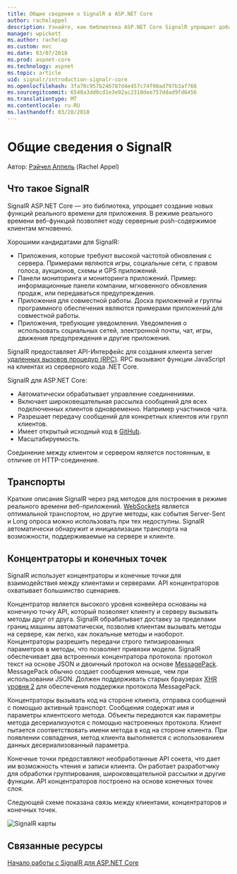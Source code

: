 ```yaml
---
title: Общие сведения о SignalR в ASP.NET Core
author: rachelappel
description: Узнайте, как библиотека ASP.NET Core SignalR упрощает добавление функциональности в реальном времени веб-приложения.
manager: wpickett
ms.author: rachelap
ms.custom: mvc
ms.date: 03/07/2018
ms.prod: aspnet-core
ms.technology: aspnet
ms.topic: article
uid: signalr/introduction-signalr-core
ms.openlocfilehash: 3fa70c957b246787d4e457c74f90ad797b3af766
ms.sourcegitcommit: 6548a3dd0cd1e3e92ac2310dee757ddad9fd6456
ms.translationtype: MT
ms.contentlocale: ru-RU
ms.lasthandoff: 03/20/2018
---
```

# <a name="introduction-to-signalr"></a>Общие сведения о SignalR

Автор: [Рэйчел Аппель](https://twitter.com/rachelappel) (Rachel Appel)

## <a name="what-is-signalr"></a>Что такое SignalR

SignalR ASP.NET Core — это библиотека, упрощает создание новых функций реального времени для приложения. В режиме реального времени веб-функций позволяет коду серверные push-содержимое клиентам мгновенно.

Хорошими кандидатами для SignalR:

* Приложения, которые требуют высокой частотой обновления с сервера. Примерами являются игры, социальные сети, с правом голоса, аукционов, схемы и GPS приложений.
* Панели мониторинга и мониторинга приложений. Пример: информационные панели компании, мгновенного обновления продаж, или передаваться предупреждения.
* Приложения для совместной работы. Доска приложений и группы программного обеспечения являются примерами приложений для совместной работы.
* Приложения, требующие уведомления. Уведомления о использовать социальных сетей, электронной почты, чат, игры, движения предупреждения и другие приложения.

SignalR предоставляет API-Интерфейс для создания клиента server [удаленных вызовов процедур (RPC)](https://wikipedia.org/wiki/Remote_procedure_call). RPC вызывают функции JavaScript на клиентах из серверного кода .NET Core.

SignalR для ASP.NET Core:

* Автоматически обрабатывает управление соединениями.
* Включает широковещательная рассылка сообщений для всех подключенных клиентов одновременно. Например участников чата.
* Разрешает передачу сообщений для конкретных клиентов или групп клиентов.
* Имеет открытый исходный код в [GitHub](https://github.com/aspnet/signalr).
* Масштабируемость.

Соединение между клиентом и сервером является постоянным, в отличие от HTTP-соединение.

## <a name="transports"></a>Транспорты

Краткие описания SignalR через ряд методов для построения в режиме реального времени веб-приложений. [WebSockets](https://tools.ietf.org/html/rfc7118) является оптимальной транспортом, но другие методы, как события Server-Sent и Long опроса можно использовать при тех недоступны. SignalR автоматически обнаружит и инициализации транспорта на возможности, поддерживаемые на сервере и клиенте.

## <a name="hubs-and-endpoints"></a>Концентраторы и конечных точек

SignalR использует концентраторы и конечные точки для взаимодействия между клиентами и серверами. API концентраторов охватывает большинство сценариев.

Концентратор является высокого уровня конвейера основаны на конечную точку API, который позволяет клиенту и серверу вызывать методы друг от друга. SignalR обрабатывает доставку за пределами границ машины автоматически, позволив клиентам вызывать методы на сервере, как легко, как локальные методы и наоборот. Концентраторы разрешить передачи строго типизированных параметров в методы, что позволяет привязки модели. SignalR обеспечивает два встроенных концентратора протокола: протокол текст на основе JSON и двоичный протокол на основе [MessagePack](https://msgpack.org/).  MessagePack обычно создает сообщения меньше, чем при использовании JSON. Должен поддерживать старых браузерах [XHR уровня 2](https://caniuse.com/#feat=xhr2) для обеспечения поддержки протокола MessagePack.

Концентраторы вызывать код на стороне клиента, отправка сообщений с помощью активный транспорт. Сообщения содержат имя и параметры клиентского метода. Объекты передаются как параметры метода десериализуются с помощью настроенных протокола. Клиент пытается соответствовать имени метода в код на стороне клиента. При появлении совпадения, метод клиента выполняется с использованием данных десериализованный параметра.

Конечные точки предоставляют необработанные API сокета, что дает им возможность чтения и записи клиента. Он работает разработчику для обработки группирования, широковещательной рассылки и другие функции. API концентраторов построено на основе конечных точек слоя.

Следующей схеме показана связь между клиентами, концентраторов и конечных точек.

![SignalR карты](introduction-signalr-core/_static/signalr-core-architecture.png)

## <a name="related-resources"></a>Связанные ресурсы

[Начало работы с SignalR для ASP.NET Core](xref:signalr/get-started-signalr-core)

